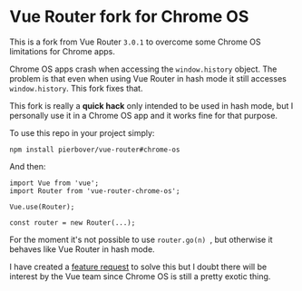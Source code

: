 # Vue Router fork for Chrome OS

This is a fork from Vue Router `3.0.1` to overcome some Chrome OS limitations for Chrome apps.

Chrome OS apps crash when accessing the `window.history` object. The problem is that even when using Vue Router in hash mode it still accesses `window.history`. This fork fixes that.

This fork is really a **quick hack** only intended to be used in hash mode, but I personally use it in a Chrome OS app and it works fine for that purpose.

To use this repo in your project simply:
```
npm install pierbover/vue-router#chrome-os
```
And then:
```
import Vue from 'vue';
import Router from 'vue-router-chrome-os';

Vue.use(Router);

const router = new Router(...);
```

For the moment it's not possible to use `router.go(n) `, but otherwise it behaves like Vue Router in hash mode.

I have created a [feature request](https://github.com/vuejs/vue-router/issues/2304) to solve this but I doubt there will be interest by the Vue team since Chrome OS is still a pretty exotic thing.
